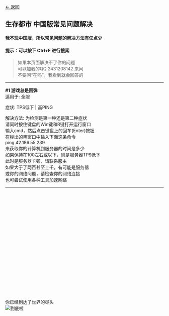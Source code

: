 [<- 返回](https://github.com/MrXiaoM/LivingCityFAQ/blob/master/README.md)  

## 生存都市 中国版常见问题解决
#### 我不玩中国版，所以常见问题的解决方法有亿点少
#### 提示：可以按下 Ctrl+F 进行搜索
> 如果本页面解决不了你的问题  
> 可以加我的QQ 2431208142 来问  
> 不要问“在吗”，我看到就会回答的
------------------------------

**#1 游戏总是回弹**  
适用于: 全服

症状: TPS低下 | 高PING

解决方法: 为检测是第一种还是第二种症状  
请同时按住键盘的Win键和R键打开运行窗口  
输入cmd，然后点击键盘上的回车(Enter)按钮  
在弹出的黑窗口中输入下面这条命令  
ping 42.186.55.239  
来获取你的计算机到服务器的时间是多少  
如果保持在100左右或以下，则是服务器TPS低下  
此时是服务器卡顿，请联系服主  
如果大于了两百甚至上千，有可能是服务器  
或你的网络问题，请检查你的网络连接  
也可尝试使用各种工具加速网络  
***

<br/><br/><br/><br/><br/><br/><br/><br/><br/><br/><br/><br/><br/><br/><br/><br/><br/><br/><br/><br/>
你已经到达了世界的尽头  
![到底啦](https://s1.hdslb.com/bfs/seed/bplus-common/dynamic-assets/end.png)
